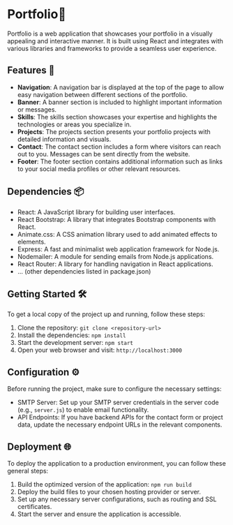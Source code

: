 # Portfolio🌟

Portfolio is a web application that showcases your portfolio in a visually appealing and interactive manner. It is built using React and integrates with various libraries and frameworks to provide a seamless user experience.

## Features 🚀

- **Navigation**: A navigation bar is displayed at the top of the page to allow easy navigation between different sections of the portfolio.
- **Banner**: A banner section is included to highlight important information or messages.
- **Skills**: The skills section showcases your expertise and highlights the technologies or areas you specialize in.
- **Projects**: The projects section presents your portfolio projects with detailed information and visuals.
- **Contact**: The contact section includes a form where visitors can reach out to you. Messages can be sent directly from the website.
- **Footer**: The footer section contains additional information such as links to your social media profiles or other relevant resources.

## Dependencies 📦

- React: A JavaScript library for building user interfaces.
- React Bootstrap: A library that integrates Bootstrap components with React.
- Animate.css: A CSS animation library used to add animated effects to elements.
- Express: A fast and minimalist web application framework for Node.js.
- Nodemailer: A module for sending emails from Node.js applications.
- React Router: A library for handling navigation in React applications.
- ... (other dependencies listed in package.json)

## Getting Started 🛠️

To get a local copy of the project up and running, follow these steps:

1. Clone the repository: `git clone <repository-url>`
2. Install the dependencies: `npm install`
3. Start the development server: `npm start`
4. Open your web browser and visit: `http://localhost:3000`

## Configuration ⚙️

Before running the project, make sure to configure the necessary settings:

- SMTP Server: Set up your SMTP server credentials in the server code (e.g., `server.js`) to enable email functionality.
- API Endpoints: If you have backend APIs for the contact form or project data, update the necessary endpoint URLs in the relevant components.

## Deployment 🌐

To deploy the application to a production environment, you can follow these general steps:

1. Build the optimized version of the application: `npm run build`
2. Deploy the build files to your chosen hosting provider or server.
3. Set up any necessary server configurations, such as routing and SSL certificates.
4. Start the server and ensure the application is accessible.

